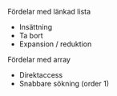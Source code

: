 Fördelar med länkad lista
- Insättning
- Ta bort
- Expansion / reduktion

Fördelar med array
- Direktaccess
- Snabbare sökning (order 1)

